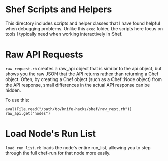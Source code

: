 # Shef Scripts and Helpers

This directory includes scripts and helper classes that I have found
helpful when debugging problems.  Unlike this `exec` folder, the
scripts here focus on tools I typically need when working
interactively in Shef.

# Raw API Requests

`raw_request.rb` creates a raw_api object that is similar to the api
object, but shows you the raw JSON that the API returns rather than
returning a Chef object.  Often, by creating a Chef object (such as a
Chef::Node object) from the API response, small differences in the
actual API response can be hidden.

To use this:

    eval(File.read("/path/to/knife-hacks/shef/raw_rest.rb"))
    raw_api.get("nodes")

# Load Node's Run List

`load_run_list.rb` loads the node's entire run_list, allowing you to step
through the full chef-run for that node more easily.
